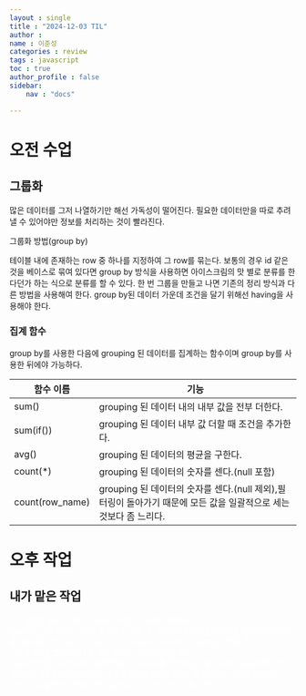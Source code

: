 ```yaml
---
layout : single
title : "2024-12-03 TIL"
author : 
name : 이준성
categories : review
tags : javascript
toc : true
author_profile : false
sidebar:
    nav : "docs"

---
```


# 오전 수업

## 그룹화

많은 데이터를 그저 나열하기만 해선 가독성이 떨어진다. 필요한 데이터만을 따로 추려낼 수 있어야만 정보를 처리하는 것이 빨라진다. 



그룹화 방법(group by)

테이블 내에 존재하는 row 중 하나를 지정하여 그 row를 묶는다. 보통의 경우 id 같은 것을 베이스로 묶여 있다면 group by 방식을 사용하면 아이스크림의 맛 별로 분류를 한다던가 하는 식으로 분류를 할 수 있다.
한 번 그룹을 만들고 나면 기존의 정리 방식과 다른 방법을 사용해여 한다.
group by된 데이터 가운데 조건을 달기 위해선 having을 사용해야 한다.

### 집계 함수

group by를 사용한 다음에 grouping 된 데이터를 집계하는 함수이며 group by를 사용한 뒤에야 가능하다.

|함수 이름|기능|
|---|---|
|sum()|grouping 된 데이터 내의 내부 값을 전부 더한다.|
|sum(if())|grouping 된 데이터 내부 값 더할 때 조건을 추가한다.|
|avg()|grouping 된 데이터의 평균을 구한다.|
|count(*)|grouping 된 데이터의 숫자를 센다.(null 포함)|
|count(row_name)|grouping 된 데이터의 숫자를 센다.(null 제외),필터링이 돌아가기 때문에 모든 값을 일괄적으로 세는 것보다 좀 느리다.|


# 오후 작업

## 내가 맡은 작업

<span style = "color:white; font-size:90%">내가 맡았던 gatcha 부문과 squad 부문은 어찌저찌 해결되었다. <br>
gatcha는 전체 캐릭터 리스트를 받아 온 다음 그 캐릭터 리스트 가운데 하나를 간단한 랜덤 함수를 사용하여 골라 그걸 집어 넣고, 그 다음 userAccount에서 돈을 빼는 작업을 했다. <br>
나중에 로직을 변경하거나 할 수는 있으니 수정할 여지는 있다.<br>
squad 부분은 gatcha보다 좀 어려웠는데, squad를 다 받아온 다음 user와 squad 내의 값이 일치하는 것들을 추려내 읽고 다 삭제 한 다음에 받아온 데이터를 집어넣는 식으로 작업했다.<br>
이것보다 효율 좋은 방법이 분명 있을 테니 좀 더 숙고해 보도록 하겠다.
</span>